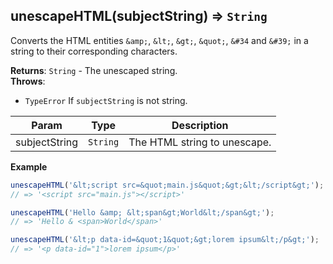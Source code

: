 <a name="unescapeHTML"></a>

## unescapeHTML(subjectString) ⇒ <code>String</code>

Converts the HTML entities `&amp;`, `&lt;`, `&gt;`, `&quot;`, `&#34` and `&#39;` in a string to their corresponding characters.

**Returns**: <code>String</code> - The unescaped string.  
**Throws**:

- <code>TypeError</code> If `subjectString` is not string.


| Param | Type | Description |
| --- | --- | --- |
| subjectString | <code>String</code> | The HTML string to unescape. |

**Example**  
```js
unescapeHTML('&lt;script src=&quot;main.js&quot;&gt;&lt;/script&gt;');
// => '<script src="main.js"></script>'

unescapeHTML('Hello &amp; &lt;span&gt;World&lt;/span&gt;');
// => 'Hello & <span>World</span>'

unescapeHTML('&lt;p data-id=&quot;1&quot;&gt;lorem ipsum&lt;/p&gt;');
// => '<p data-id="1">lorem ipsum</p>'
```

